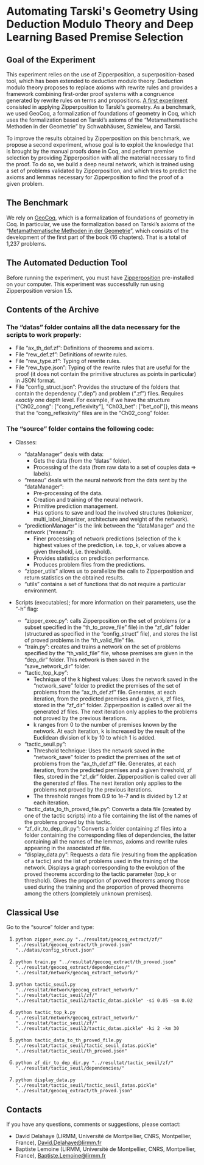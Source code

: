 # Automating Tarski's Geometry Using Deduction Modulo Theory and Deep Learning Based Premise Selection

## Goal of the Experiment

This experiment relies on the use of Zipperposition, a superposition-based tool, which has been extended to deduction modulo theory. Deduction modulo theory proposes to replace axioms with rewrite rules and provides a framework combining first-order proof systems with a congruence generated by rewrite rules on terms and propositions. [A first experiment](https://github.com/delahayd/tarski) consisted in applying Zipperposition to Tarski's geometry. As a benchmark, we used GeoCoq, a formalization of foundations of geometry in Coq, which uses the formalization based on Tarski’s axioms of the “Metamathematische Methoden in der Geometrie” by Schwabhäuser, Szmielew, and Tarski.

To improve the results obtained by Zipperposition on this benchmark, we propose a second experiment, whose goal is to exploit the knowledge that is brought by the manual proofs done in Coq, and perform premise selection by providing Zipperposition with all the material necessary
to find the proof. To do so, we build a deep neural network, which is trained using a set
of problems validated by Zipperposition, and which tries to predict the axioms and lemmas
necessary for Zipperposition to find the proof of a given problem.

## The Benchmark

We rely on [GeoCoq](https://geocoq.github.io/GeoCoq/), which is a formalization of foundations of geometry in Coq. In particular, we use the formalization based on Tarski’s axioms of the “[Metamathematische Methoden in der Geometrie](https://www.amazon.fr/Metamathematische-Methoden-Geometrie-Metamathematical-university/dp/4871877078)”, which consists of the development of the first part of the book (16 chapters). That is a total of 1,237 problems.

## The Automated Deduction Tool

Before running the experiment, you must have [Zipperposition](https://github.com/sneeuwballen/zipperposition/) pre-installed on your computer. This experiment was successfully run using Zipperposition version 1.5.

## Contents of the Archive

### The “datas” folder contains all the data necessary for the scripts to work properly:

  * File “ax_th_def.zf”: Definitions of theorems and axioms.
  * File “rew_def.zf”: Definitions of rewrite rules.
  * File “rew_type.zf”: Typing of rewrite rules.
  * File “rew_type.json”: Typing of the rewrite rules that are useful for the proof (it does not contain the primitive structures as points in particular) in JSON format.
  * File “config_struct.json”: Provides the structure of the folders that contain the dependency (“.dep”) and problem (“.zf”) files. Requires *exactly* one depth level. For example, if we have the structure {"Ch02_cong": ["cong_reflexivity"], "Ch03_bet": ["bet_col"]}, this means that the “cong_reflexivity” files are in the “Ch02_cong” folder.

### The “source” folder contains the following code:

  * Classes:
    * “dataManager” deals with data:
        * Gets the data (from the “datas” folder).
        * Processing of the data (from raw data to a set of couples data => labels).
    * “reseau” deals with the neural network from the data sent by the “dataManager”:
        * Pre-processing of the data.
        * Creation and training of the neural network.
        * Primitive prediction management.
        * Has options to save and load the involved structures (tokenizer, multi_label_binarizer, architecture and weight of the network).
    * “predictionManager” is the link between the “dataManager” and the network (“reseau”):
        * Finer processing of network predictions (selection of the k highest values of the prediction, i.e. top_k, or values above a given threshold, i.e. threshold).
        * Provides statistics on prediction performance.
        * Produces problem files from the predictions.
    * “zipper_utils” allows us to parallelize the calls to Zipperposition and return statistics on the obtained results.
    * “utils” contains a set of functions that do not require a particular environment.

  * Scripts (executables); for more information on their parameters, use the “-h” flag:
    * “zipper_exec.py”: calls Zipperposition on the set of problems (or a subset specified in the “th_to_prove_file” file) in the “zf_dir” folder (structured as specified in the “config_struct” file), and stores the list of proved problems in the “th_valid_file” file.
    * “train.py”: creates and trains a network on the set of problems specified by the “th_valid_file” file, whose premises are given in the “dep_dir” folder. This network is then saved in the “save_network_dir” folder.
    * “tactic_top_k.py”:
        * Technique of the k highest values: Uses the network saved in the “network_save” folder to predict the premises of the set of problems from the “ax_th_def.zf” file. Generates, at each iteration, from the predicted premises and a given k, zf files, stored in the “zf_dir” folder. Zipperposition is called over all the generated zf files. The next iteration only applies to the problems not proved by the previous iterations.
        * k ranges from 0 to the number of premises known by the network. At each iteration, k is increased by the result of the Euclidean division of k by 10 to which 1 is added.
    * “tactic_seuil.py”:
        * Threshold technique: Uses the network saved in the “network_save” folder to predict the premises of the set of problems from the “ax_th_def.zf” file. Generates, at each iteration, from the predicted premises and a given threshold, zf files, stored in the “zf_dir” folder. Zipperposition is called over all the generated zf files. The next iteration only applies to the problems not proved by the previous iterations.
        * The threshold ranges from 0.9 to 1e-7 and is divided by 1.2 at each iteration.
    * “tactic_data_to_th_proved_file.py”: Converts a data file (created by one of the tactic scripts) into a file containing the list of the names of the problems proved by this tactic.
    * “zf_dir_to_dep_dir.py”: Converts a folder containing zf files into a folder containing the corresponding files of dependencies, the latter containing all the names of the lemmas, axioms and rewrite rules appearing in the associated zf file.
    * “display_data.py”: Requests a data file (resulting from the application of a tactic) and the list of problems used in the training of the network. Displays a graph corresponding to the evolution of the proved theorems according to the tactic parameter (top_k or threshold). Gives the proportion of proved theorems among those used during the training and the proportion of proved theorems among the others (completely unknown premises).

## Classical Use

Go to the “source” folder and type:

1. ```python zipper_exec.py "../resultat/geocoq_extract/zf/" "../resultat/geocoq_extract/th_proved.json" "../datas/config_struct.json"```

1. ```python train.py "../resultat/geocoq_extract/th_proved.json" "../resultat/geocoq_extract/dependencies/" "../resultat/network/geocoq_extract_network/"```

1. ```python tactic_seuil.py "../resultat/network/geocoq_extract_network/" "../resultat/tactic_seuil/zf/" "../resultat/tactic_seuil2/tactic_datas.pickle" -si 0.05 -sm 0.02```

1. ```python tactic_top_k.py "../resultat/network/geocoq_extract_network/" "../resultat/tactic_seuil/zf/" "../resultat/tactic_seuil2/tactic_datas.pickle" -ki 2 -km 30```

1. ```python tactic_data_to_th_proved_file.py "../resultat/tactic_seuil/tactic_seuil_datas.pickle" "../resultat/tactic_seuil/th_proved.json"```

1. ```python zf_dir_to_dep_dir.py "../resultat/tactic_seuil/zf/" "../resultat/tactic_seuil/dependencies/"```

1. ```python display_data.py "../resultat/tactic_seuil/tactic_seuil_datas.pickle" "../resultat/geocoq_extract/th_proved.json"```

## Contacts

If you have any questions, comments or suggestions, please contact:

* David Delahaye (LIRMM, Université de Montpellier, CNRS, Montpellier, France), [David.Delahaye@lirmm.fr](mailto:David.Delahaye@lirmm.fr)
* Baptiste Lemoine (LIRMM, Université de Montpellier, CNRS, Montpellier, France), [Baptiste.Lemoine@lirmm.fr](mailto:Baptiste.Lemoine@lirmm.fr)